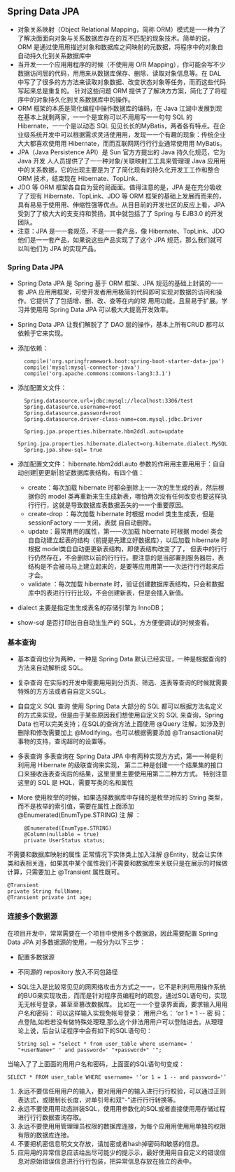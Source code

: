 ## Spring Data JPA
- 对象关系映射（Object Relational  Mapping，简称  ORM）模式是⼀一种为了了解决⾯面向对象与关系数据库存在的互不匹配的现象技术。简单的说，ORM 是通过使⽤用描述对象和数据库之间映射的元数据，将程序中的对象⾃自动持久化到关系数据库中
- 当开发⼀一个应⽤用程序的时候（不使⽤用 O/R  Mapping），你可能会写不少数据访问层的代码，⽤用来从数据库保存、删除、读取对象信息等。在 DAL 中写了了很多的⽅方法来读取对象数据、改变状态对象等任务，⽽而这些代码写起来总是重复的。 针对这些问题
ORM 提供了了解决⽅方案，简化了了将程序中的对象持久化到关系数据库中的操作。
- ORM 框架的本质是简化编程中操作数据库的编码，在 Java 江湖中发展到现在基本上就剩两家，⼀一个是宣称可以不⽤用写⼀一句句 SQL 的 Hibernate，⼀一个是以动态 SQL ⻅见⻓长的MyBatis，两者各有特点。在企业级系统开发中可以根据需求灵活使⽤用，发现⼀一个有趣的现象：传统企业⼤大都喜欢使⽤用 Hibernate，⽽而互联⽹网⾏行行业通常使⽤用 MyBatis。
- JPA（Java Persistence API）是 Sun 官⽅方提出的 Java 持久化规范，它为 Java 开发
⼈人员提供了了⼀一种对象/关联映射⼯工具来管理理 Java 应⽤用中的关系数据，它的出现主要是为了了简化现有的持久化开发⼯工作和整合 ORM 技术，结束现在 Hibernate、TopLink、
- JDO 等 ORM 框架各⾃自为营的局⾯面。值得注意的是，JPA 是在充分吸收了了现有
Hibernate、TopLink、JDO 等 ORM 框架的基础上发展⽽而来的，具有易易于使⽤用、伸缩性强等优点。从⽬目前的开发社区的反应上看，JPA 受到了了极⼤大的⽀支持和赞扬，其中就包括了了 Spring 与 EJB3.0 的开发团队。
- 注意：JPA 是⼀一套规范，不是⼀一套产品，像  Hibernate、TopLink、JDO  他们是⼀一套产品，如果说这些产品实现了了这个 JPA 规范，那么我们就可以叫他们为 JPA 的实现产品。
 
### Spring	Data	JPA
- Spring Data JPA 是 Spring 基于 ORM 框架、JPA 规范的基础上封装的⼀一套 JPA 应⽤用框架，可使开发者⽤用极简的代码即可实现对数据的访问和操作。它提供了了包括增、删、改、查等在内的常
⽤用功能，且易易于扩展。学习并使⽤用 Spring Data JPA 可以极⼤大提高开发效率。
- Spring Data JPA 让我们解脱了了 DAO 层的操作，基本上所有CRUD 都可以依赖于它来实现。

- 添加依赖：
  ```
    compile('org.springframework.boot:spring-boot-starter-data-jpa') 
    compile('mysql:mysql-connector-java') 
    compile('org.apache.commons:commons-lang3:3.1')
  ```
- 添加配置⽂文件：
  ```
    Spring.datasource.url=jdbc:mysql://localhost:3306/test 
    Spring.datasource.username=root 
    Spring.datasource.password=root
    Spring.datasource.driver-class-name=com.mysql.jdbc.Driver

    Spring.jpa.properties.hibernate.hbm2ddl.auto=update 
    Spring.jpa.properties.hibernate.dialect=org.hibernate.dialect.MySQL5InnoDBDialect 
    Spring.jpa.show-sql= true
  ```

- 添加配置⽂文件： hibernate.hbm2ddl.auto 参数的作⽤用主要⽤用于：⾃自动创建|更更新|验证数据库表结构，有四个值：
  - create：每次加载 hibernate 时都会删除上⼀一次的⽣生成的表，然后根据你的 model 类再重新来⽣生成新表，哪怕两次没有任何改变也要这样执⾏行行，这就是导致数据库表数据丢失的⼀一个重要原因。
  - create-drop ：每次加载 hibernate 时根据 model 类⽣生成表，但是 sessionFactory ⼀一关闭，表就
⾃自动删除。
  - update：最常⽤用的属性，第⼀一次加载 hibernate 时根据 model  类会⾃自动建立起表的结构（前提是先建立好数据库），以后加载 hibernate 时根据 model类⾃自动更更新表结构，即使表结构改变了了， 但表中的⾏行行仍然存在，不会删除以前的⾏行行。要注意的是当部署到服务器后，表结构是不会被⻢马上建立起来的，是要等应⽤用第⼀一次运⾏行行起来后才会。
  - validate ：每次加载 hibernate 时，验证创建数据库表结构，只会和数据库中的表进⾏行行比较，不会创建新表，但是会插入新值。
- dialect 主要是指定⽣生成表名的存储引擎为 InnoDB；
- show-sql 是否打印出⾃自动⽣生产的 SQL，⽅方便便调试的时候查看。
 
### 基本查询
- 基本查询也分为两种，一种是 Spring Data 默认已经实现，一种是根据查询的方法来自动解析成 SQL。

- 复杂查询
在实际的开发中需要⽤用到分⻚页、筛选、连表等查询的时候就需要特殊的⽅方法或者⾃自定义SQL。

- ⾃自定义 SQL 查询
使用 Spring Data 大部分的 SQL 都可以根据方法名定义的方式来实现，但是由于某些原因我们想使用自定义的 SQL 来查询，Spring Data 也可以完美支持；在SQL的查询方法上面使用  @Query 注解，如涉及到删除和修改需要加上  @Modifying。也可以根据需要添加  @Transactional对事物的支持，查询超时的设置等。

- 多表查询
多表查询在 Spring Data JPA 中有两种实现⽅方式，第⼀一种是利利⽤用 Hibernate 的级联查询来实现， 第⼆二种是创建⼀一个结果集的接⼝口来接收连表查询后的结果，这⾥里里主要使⽤用第⼆二种⽅方式。
特别注意这里的 SQL 是 HQL，需要写类的名和属性
 
- More
使用枚举的时候，如果选择数据库中存储的是枚举对应的 String 类型，而不是枚举的索引值，需要在属性上面添加
@Enumerated(EnumType.STRING) 注 解 ：
  ``` 
    @Enumerated(EnumType.STRING) 
    @Column(nullable = true)
    private UserStatus status;
  ```

不需要和数据库映射的属性
正常情况下实体类上加入注解	@Entity，就会让实体类和表相关连，如果其中某个属性我们不需要和数据库来关联只是在展示的时候做计算，只需要加上 @Transient 属性既可。
```
@Transient
private String fullName;
@Transient private int age;
```

### 连接多个数据源
在项目开发中，常常需要在一个项目中使用多个数据源，因此需要配置 Spring Data JPA 对多数据源的使用，一般分为以下三步：
- 配置多数据源
- 不同源的 repository 放入不同包路径
 
- SQL注入是比较常⻅见的⽹网络攻击⽅方式之⼀一，它不是利利⽤用操作系统的BUG来实现攻击，⽽而是针对程序员编程时的疏忽，通过SQL语句句，实现⽆无帐号登录，甚⾄至篡改数据库。
比如在⼀一个登录界⾯面，要求输入⽤用户名和密码： 可以这样输入实现免帐号登录：
⽤用户名： ‘or 1 = 1 --
密 码：
点登陆,如若若没有做特殊处理理,那么这个非法⽤用户可以登陆进去。从理理论上说，后台认证程序中会有如下的SQL语句句：
  ```
  String sql = "select * from user_table where username= ' "+userName+" ' and password=' "+password+" '";
  ```
当输入了了上⾯面的⽤用户名和密码，上⾯面的SQL语句句变成： 
  ```
  SELECT * FROM user_table WHERE username= '’or 1 = 1 -- and password='’
  ```

1.	永远不要信任⽤用户的输入，要对⽤用户的输入进⾏行行校验，可以通过正则表达式，或限制⻓长度，对单引号和双"-"进⾏行行转换等。
2.	永远不要使⽤用动态拼装SQL，使⽤用参数化的SQL或者直接使⽤用存储过程进⾏行行数据查询存取。
3.	永远不要使⽤用管理理员权限的数据库连接，为每个应⽤用使⽤用单独的权限有限的数据库连接。
4.	不要把机密信息明⽂文存放，请加密或者hash掉密码和敏感的信息。
5.	应⽤用的异常信息应该给出尽可能少的提⽰示，最好使⽤用⾃自定义的错误信息对原始错误信息进⾏行行包装，把异常信息存放在独立的表中。
